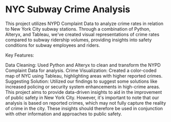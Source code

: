 # NYC Subway Crime Analysis
This project utilizes NYPD Complaint Data to analyze crime rates in relation to New York City subway stations. Through a combination of Python, Alteryx, and Tableau, we've created visual representations of crime rates compared to subway ridership volumes, providing insights into safety conditions for subway employees and riders.

Key Features:

Data Cleaning: Used Python and Alteryx to clean and transform the NYPD Complaint Data for analysis.
Crime Visualization: Created a color-coded map of NYC using Tableau, highlighting areas with higher reported crimes.
Suggesting Solution: Utilized our findings to suggest some solutions like increased policing or security system enhancements in high-crime areas.
This project aims to provide data-driven insights to aid in the improvement of public safety in New York City. However, it's important to note that our analysis is based on reported crimes, which may not fully capture the reality of crime in the city. These insights should therefore be used in conjunction with other information and approaches to public safety.
